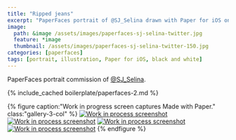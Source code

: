 ```yaml
---
title: "Ripped jeans"
excerpt: "PaperFaces portrait of @SJ_Selina drawn with Paper for iOS on an iPad."
image: 
  path: &image /assets/images/paperfaces-sj-selina-twitter.jpg 
  feature: *image
  thumbnail: /assets/images/paperfaces-sj-selina-twitter-150.jpg
categories: [paperfaces]
tags: [portrait, illustration, Paper for iOS, black and white]
---
```


PaperFaces portrait commission of [@SJ_Selina](https://twitter.com/SJ_Selina).

{% include_cached boilerplate/paperfaces-2.md %}

{% figure caption:"Work in progress screen captures Made with Paper." class:"gallery-3-col" %}
[![Work in process screenshot](/assets/images/paperfaces-sj-selina-process-1-600.jpg)](/assets/images/paperfaces-sj-selina-process-1-lg.jpg) [![Work in process screenshot](/assets/images/paperfaces-sj-selina-process-2-600.jpg)](/assets/images/paperfaces-sj-selina-process-2-lg.jpg) [![Work in process screenshot](/assets/images/paperfaces-sj-selina-process-3-600.jpg)](/assets/images/paperfaces-sj-selina-process-3-lg.jpg) [![Work in process screenshot](/assets/images/paperfaces-sj-selina-process-4-600.jpg)](/assets/images/paperfaces-sj-selina-process-4-lg.jpg)
{% endfigure %}
